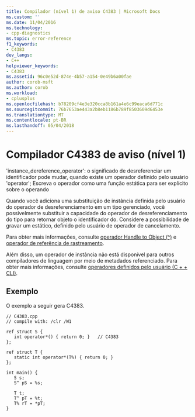 ```yaml
---
title: Compilador (nível 1) de aviso C4383 | Microsoft Docs
ms.custom: ''
ms.date: 11/04/2016
ms.technology:
- cpp-diagnostics
ms.topic: error-reference
f1_keywords:
- C4383
dev_langs:
- C++
helpviewer_keywords:
- C4383
ms.assetid: 96c0e52d-874e-4b57-a154-0e49b6a00fae
author: corob-msft
ms.author: corob
ms.workload:
- cplusplus
ms.openlocfilehash: b78209cf4e3e320cca8b161a4e6c99eaca6d771c
ms.sourcegitcommit: 76b7653ae443a2b8eb1186b789f8503609d6453e
ms.translationtype: MT
ms.contentlocale: pt-BR
ms.lasthandoff: 05/04/2018
---
```

# <a name="compiler-warning-level-1-c4383"></a>Compilador C4383 de aviso (nível 1)
'instance_dereference_operator': o significado de desreferenciar um identificador pode mudar, quando existe um operador definido pelo usuário 'operator'; Escreva o operador como uma função estática para ser explícito sobre o operando  
  
 Quando você adiciona uma substituição de instância definida pelo usuário do operador de desreferenciamento em um tipo gerenciado, você possivelmente substituir a capacidade do operador de desreferenciamento do tipo para retornar objeto o identificador do. Considere a possibilidade de gravar um estático, definido pelo usuário de operador de cancelamento.  
  
 Para obter mais informações, consulte [operador Handle to Object (^)](../../windows/handle-to-object-operator-hat-cpp-component-extensions.md) e [operador de referência de rastreamento](../../windows/tracking-reference-operator-cpp-component-extensions.md).  
  
 Além disso, um operador de instância não está disponível para outros compiladores de linguagem por meio de metadados referenciado. Para obter mais informações, consulte [operadores definidos pelo usuário (C + + CLI)](../../dotnet/user-defined-operators-cpp-cli.md).  
  
## <a name="example"></a>Exemplo  
 O exemplo a seguir gera C4383.  
  
```  
// C4383.cpp  
// compile with: /clr /W1  
  
ref struct S {  
   int operator*() { return 0; }   // C4383  
};  
  
ref struct T {  
   static int operator*(T%) { return 0; }  
};   
  
int main() {  
   S s;  
   S^ pS = %s;  
  
   T t;  
   T^ pT = %t;  
   T% rT = *pT;  
}  
```